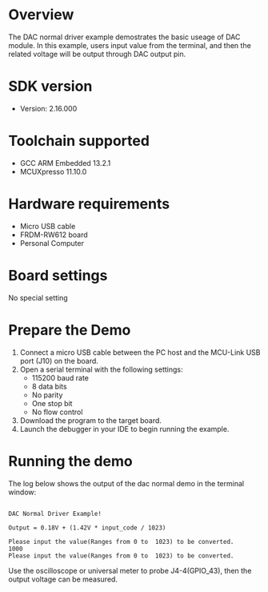 Overview
========
The DAC normal driver example demostrates the basic useage of DAC module. In this example, users input value from the
terminal, and then the related voltage will be output through DAC output pin.

SDK version
===========
- Version: 2.16.000

Toolchain supported
===================
- GCC ARM Embedded  13.2.1
- MCUXpresso  11.10.0

Hardware requirements
=====================
- Micro USB cable
- FRDM-RW612 board
- Personal Computer

Board settings
==============
No special setting

Prepare the Demo
================
1.  Connect a micro USB cable between the PC host and the MCU-Link USB port (J10) on the board.
2.  Open a serial terminal with the following settings:
    - 115200 baud rate
    - 8 data bits
    - No parity
    - One stop bit
    - No flow control
3.  Download the program to the target board.
4.  Launch the debugger in your IDE to begin running the example.

Running the demo
================
The log below shows the output of the dac normal demo in the terminal window:
~~~~~~~~~~~~~~~~~~~~~~~~~~~~~~~~~~~

DAC Normal Driver Example!

Output = 0.18V + (1.42V * input_code / 1023)

Please input the value(Ranges from 0 to  1023) to be converted.
1000
Please input the value(Ranges from 0 to  1023) to be converted.

~~~~~~~~~~~~~~~~~~~~~~~~~~~~~~~~~~~
Use the oscilloscope or universal meter to probe J4-4(GPIO_43), then the output voltage can be measured.
